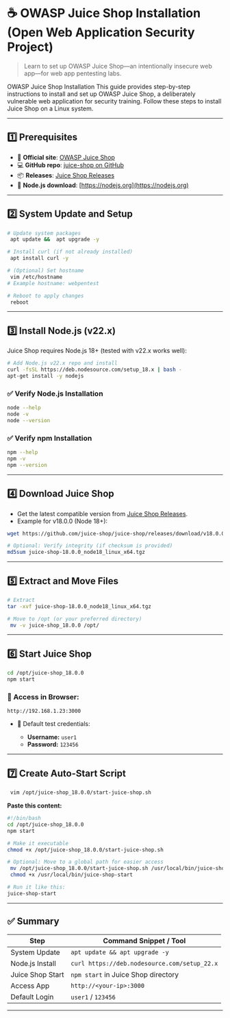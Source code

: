 
# ☕ OWASP Juice Shop Installation (Open Web Application Security Project)

> Learn to set up OWASP Juice Shop—an intentionally insecure web app—for web app pentesting labs.

OWASP Juice Shop Installation
This guide provides step-by-step instructions to install and set up OWASP Juice Shop, a deliberately vulnerable web application for security training. Follow these steps to install Juice Shop on a Linux system.

---

## 1️⃣ Prerequisites

* 🔗 **Official site**: [OWASP Juice Shop](https://owasp.org/www-project-juice-shop/)
* 💻 **GitHub repo**: [juice-shop on GitHub](https://github.com/juice-shop/juice-shop)
* 📦 **Releases**: [Juice Shop Releases](https://github.com/juice-shop/juice-shop/releases)
* 🧩 **Node.js download**: [https://nodejs.org](https://nodejs.org)

---

## 2️⃣ System Update and Setup

```bash
# Update system packages
 apt update &&  apt upgrade -y

# Install curl (if not already installed)
 apt install curl -y

# (Optional) Set hostname
 vim /etc/hostname
# Example hostname: webpentest

# Reboot to apply changes
 reboot
```

---

## 3️⃣ Install Node.js (v22.x)

Juice Shop requires Node.js 18+ (tested with v22.x works well):

```bash
# Add Node.js v22.x repo and install
curl -fsSL https://deb.nodesource.com/setup_18.x | bash -
apt-get install -y nodejs
```

### ✅ Verify Node.js Installation

```bash
node --help
node -v
node --version
```

### ✅ Verify npm Installation

```bash
npm --help
npm -v
npm --version
```


---

## 4️⃣ Download Juice Shop

* Get the latest compatible version from [Juice Shop Releases](https://github.com/juice-shop/juice-shop/releases).
* Example for v18.0.0 (Node 18+):

```bash
wget https://github.com/juice-shop/juice-shop/releases/download/v18.0.0/juice-shop-18.0.0_node18_linux_x64.tgz

# Optional: Verify integrity (if checksum is provided)
md5sum juice-shop-18.0.0_node18_linux_x64.tgz
```

---

## 5️⃣ Extract and Move Files

```bash
# Extract
tar -xvf juice-shop-18.0.0_node18_linux_x64.tgz

# Move to /opt (or your preferred directory)
 mv -v juice-shop_18.0.0 /opt/
```

---

## 6️⃣ Start Juice Shop

```bash
cd /opt/juice-shop_18.0.0
npm start
```

### 🧪 Access in Browser:

```
http://192.168.1.23:3000
```

* 🔐 Default test credentials:

  * **Username:** `user1`
  * **Password:** `123456`

---

## 7️⃣ Create Auto-Start Script

```bash
 vim /opt/juice-shop_18.0.0/start-juice-shop.sh
```

**Paste this content:**

```bash
#!/bin/bash
cd /opt/juice-shop_18.0.0
npm start
```

```bash
# Make it executable
chmod +x /opt/juice-shop_18.0.0/start-juice-shop.sh

# Optional: Move to a global path for easier access
 mv /opt/juice-shop_18.0.0/start-juice-shop.sh /usr/local/bin/juice-shop-start
 chmod +x /usr/local/bin/juice-shop-start

# Run it like this:
juice-shop-start
```

---

## ✅ Summary

| Step             | Command Snippet / Tool                       |
| ---------------- | -------------------------------------------- |
| System Update    | `apt update && apt upgrade -y`               |
| Node.js Install  | `curl https://deb.nodesource.com/setup_22.x` |
| Juice Shop Start | `npm start` in Juice Shop directory          |
| Access App       | `http://<your-ip>:3000`                      |
| Default Login    | `user1` / `123456`                           |

---





